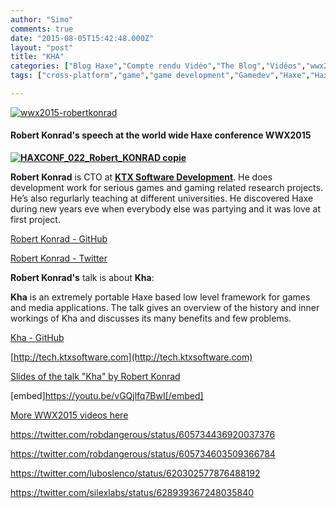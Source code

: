 ```yaml
---
author: "Simo"
comments: true
date: "2015-08-05T15:42:48.000Z"
layout: "post"
title: "KHA"
categories: ["Blog Haxe","Compte rendu Vidéo","The Blog","Vidéos","wwx2015"]
tags: ["cross-platform","game","game development","Gamedev","Haxe","Haxe conference","Kha","Robert Konrad","SDK","video","wwx","wwx2015"]

---
```

[![wwx2015-robertkonrad](https://www.silexlabs.org/wp-content/uploads/2015/07/wwx2015-robertkonrad.png)](https://www.silexlabs.org/wp-content/uploads/2015/07/wwx2015-robertkonrad.png)


#### Robert Konrad's speech at the world wide Haxe conference WWX2015


**[![HAXCONF_022_Robert_KONRAD copie](https://www.silexlabs.org/wp-content/uploads/2015/07/HAXCONF_022_Robert_KONRAD-copie-200x300.jpg)](https://www.silexlabs.org/wp-content/uploads/2015/07/HAXCONF_022_Robert_KONRAD-copie.jpg)**



**Robert Konrad** is CTO at **[KTX Software Development](http://tech.ktxsoftware.com/)**. He does development work for serious games and gaming related research projects. He’s also regurlarly teaching at different universities. He discovered Haxe during new years eve when everybody else was partying and it was love at first project.

[Robert Konrad - GitHub](https://github.com/RobDangerous?tab=activity)

[Robert Konrad - Twitter](https://twitter.com/robdangerous)



**Robert Konrad's** talk is about **Kha**:

**Kha** is an extremely portable Haxe based low level framework for games and media applications. The talk gives an overview of the history and inner workings of Kha and discusses its many benefits and few problems.

[Kha - GitHub](https://github.com/KTXSoftware/Kha)

[http://tech.ktxsoftware.com](http://tech.ktxsoftware.com)

[Slides of the talk "Kha" by Robert Konrad](https://github.com/KTXSoftware/Kha)

[embed]https://youtu.be/vGQjlfq7BwI[/embed]

[More WWX2015 videos here](https://www.silexlabs.org/wrapping-up-wwx2015/)

https://twitter.com/robdangerous/status/605734436920037376

https://twitter.com/robdangerous/status/605734603509366784

https://twitter.com/luboslenco/status/620302577876488192

https://twitter.com/silexlabs/status/628939367248035840


